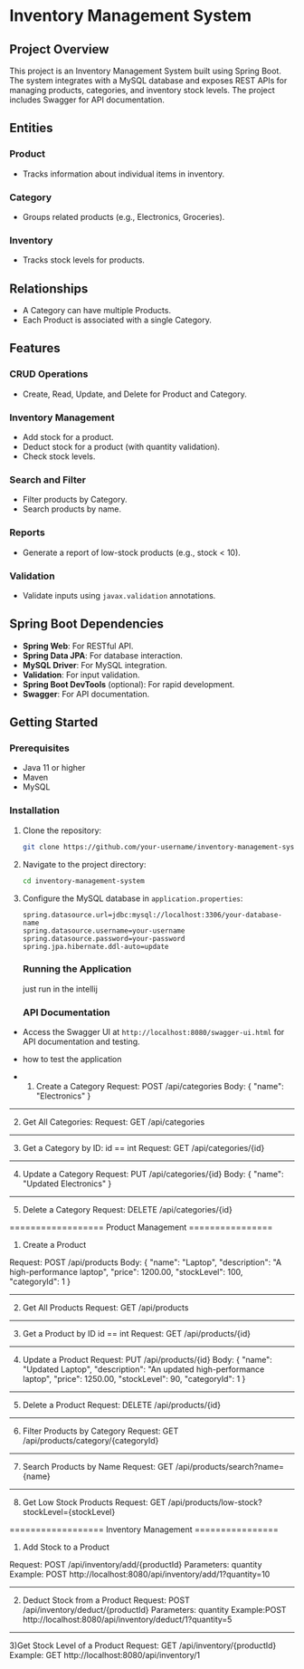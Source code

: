 # Inventory Management System

## Project Overview
This project is an Inventory Management System built using Spring Boot. The system integrates with a MySQL database and exposes REST APIs for managing products, categories, and inventory stock levels. The project includes Swagger for API documentation.

## Entities

### Product
- Tracks information about individual items in inventory.

### Category
- Groups related products (e.g., Electronics, Groceries).

### Inventory
- Tracks stock levels for products.

## Relationships
- A Category can have multiple Products.
- Each Product is associated with a single Category.

## Features

### CRUD Operations
- Create, Read, Update, and Delete for Product and Category.

### Inventory Management
- Add stock for a product.
- Deduct stock for a product (with quantity validation).
- Check stock levels.

### Search and Filter
- Filter products by Category.
- Search products by name.

### Reports
- Generate a report of low-stock products (e.g., stock < 10).

### Validation
- Validate inputs using `javax.validation` annotations.

## Spring Boot Dependencies
- **Spring Web**: For RESTful API.
- **Spring Data JPA**: For database interaction.
- **MySQL Driver**: For MySQL integration.
- **Validation**: For input validation.
- **Spring Boot DevTools** (optional): For rapid development.
- **Swagger**: For API documentation.

## Getting Started

### Prerequisites
- Java 11 or higher
- Maven
- MySQL

### Installation
1. Clone the repository:
    ```sh
    git clone https://github.com/your-username/inventory-management-system.git
    ```
2. Navigate to the project directory:
    ```sh
    cd inventory-management-system
    ```
3. Configure the MySQL database in `application.properties`:
    ```properties
    spring.datasource.url=jdbc:mysql://localhost:3306/your-database-name
    spring.datasource.username=your-username
    spring.datasource.password=your-password
    spring.jpa.hibernate.ddl-auto=update
    ```
    ### Running the Application
   just run in the intellij
   ### API Documentation
- Access the Swagger UI at `http://localhost:8080/swagger-ui.html` for API documentation and testing.

- how to test the application

- 1) Create a Category
Request: POST /api/categories
Body: 
{
    "name": "Electronics"
}

-----------------------------
2) Get All Categories: 
Request: GET /api/categories

------------------------------------
3) Get a Category by ID:
id == int
Request: GET /api/categories/{id}

--------------------------------------
4) Update a Category
Request: PUT /api/categories/{id}
Body:
{
    "name": "Updated Electronics"
}

--------------------------------------------

5) Delete a Category
Request: DELETE /api/categories/{id}


================== Product Management ================

1) Create a Product

Request: POST /api/products
Body:
{
    "name": "Laptop",
    "description": "A high-performance laptop",
    "price": 1200.00,
    "stockLevel": 100,
    "categoryId": 1
}

-----------------------------
2) Get All Products
Request: GET /api/products

------------------------------------
3) Get a Product by ID
id == int
Request: GET /api/products/{id}

--------------------------------------
4) Update a Product
Request: PUT /api/products/{id}
Body:
{
    "name": "Updated Laptop",
    "description": "An updated high-performance laptop",
    "price": 1250.00,
    "stockLevel": 90,
    "categoryId": 1
}


--------------------------------------------
5) Delete a Product
Request: DELETE /api/products/{id}


------------------------------------
6) Filter Products by Category
Request: GET /api/products/category/{categoryId}

--------------------------------------
7) Search Products by Name
Request: GET /api/products/search?name={name}

--------------------------------------------
8) Get Low Stock Products
Request: GET /api/products/low-stock?stockLevel={stockLevel}

================== Inventory Management ================

1) Add Stock to a Product

Request: POST /api/inventory/add/{productId}
Parameters: quantity
Example: POST http://localhost:8080/api/inventory/add/1?quantity=10

-----------------------------
2) Deduct Stock from a Product
Request: POST /api/inventory/deduct/{productId}
Parameters: quantity
Example:POST http://localhost:8080/api/inventory/deduct/1?quantity=5

---------------------------------
3)Get Stock Level of a Product
Request: GET /api/inventory/{productId}
Example: GET http://localhost:8080/api/inventory/1
